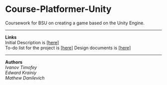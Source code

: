 # Course-Platformer-Unity

Coursework for BSU on creating a game based on the Unity Engine.

---

**Links**  
Initial Description is [[here]](https://docs.google.com/spreadsheets/d/16kuMLNiDDJDodUZ7ELsghHDk5h5e4oW52kvDQl2wn7U)  
To-do list for the project is [[here]](../../projects/1)
Design documents is [[here]](https://docs.google.com/spreadsheets/d/16kuMLNiDDJDodUZ7ELsghHDk5h5e4oW52kvDQl2wn7U)

---

**Authors**  
*Ivanov Timofey  
Edward Krainiy  
Mathew Danilevich* 
